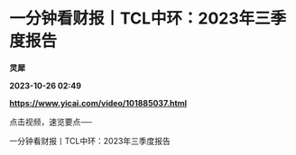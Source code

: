 # 一分钟看财报丨TCL中环：2023年三季度报告
**灵犀**

**2023-10-26 02:49**

**https://www.yicai.com/video/101885037.html**

点击视频，速览要点──

一分钟看财报丨TCL中环：2023年三季度报告